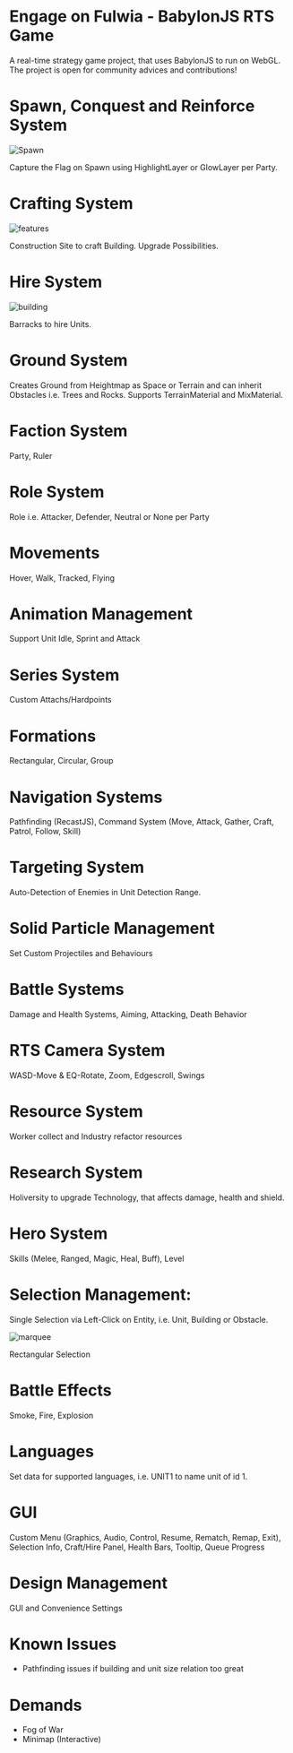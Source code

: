 # Engage on Fulwia - BabylonJS RTS Game

A real-time strategy game project, that uses BabylonJS to run on WebGL. The project is open for community advices and contributions!

# Spawn, Conquest and Reinforce System

![Spawn](https://user-images.githubusercontent.com/106460589/218605803-a097f630-f564-4174-a60d-c663aa4078af.png)

Capture the Flag on Spawn using HighlightLayer or GlowLayer per Party.

# Crafting System

![features](https://user-images.githubusercontent.com/106460589/218599005-1b51c07a-1209-4385-aca0-2d0a41e8e8d4.png)

Construction Site to craft Building. Upgrade Possibilities.

# Hire System

![building](https://user-images.githubusercontent.com/106460589/218599026-4ee2d887-8480-4fba-b314-123437bcaff4.png)

Barracks to hire Units.

# Ground System

Creates Ground from Heightmap as Space or Terrain and can inherit Obstacles i.e. Trees and Rocks. Supports TerrainMaterial and MixMaterial.

# Faction System
Party, Ruler

# Role System
Role i.e. Attacker, Defender, Neutral or None per Party

# Movements
Hover, Walk, Tracked, Flying

# Animation Management
Support Unit Idle, Sprint and Attack

# Series System
Custom Attachs/Hardpoints

# Formations
Rectangular, Circular, Group

# Navigation Systems
Pathfinding (RecastJS), Command System (Move, Attack, Gather, Craft, Patrol, Follow, Skill)

# Targeting System
Auto-Detection of Enemies in Unit Detection Range.

# Solid Particle Management
Set Custom Projectiles and Behaviours

# Battle Systems
Damage and Health Systems, Aiming, Attacking, Death Behavior

# RTS Camera System
WASD-Move & EQ-Rotate, Zoom, Edgescroll, Swings

# Resource System
Worker collect and Industry refactor resources

# Research System
Holiversity to upgrade Technology, that affects damage, health and shield.

# Hero System
Skills (Melee, Ranged, Magic, Heal, Buff), Level

# Selection Management:
Single Selection via Left-Click on Entity, i.e. Unit, Building or Obstacle.

![marquee](https://user-images.githubusercontent.com/106460589/218607433-bbfe67c6-86c4-46de-9b51-b5d167bba621.png)

Rectangular Selection

# Battle Effects
Smoke, Fire, Explosion

# Languages
Set data for supported languages, i.e. UNIT1 to name unit of id 1.

# GUI
Custom Menu (Graphics, Audio, Control, Resume, Rematch, Remap, Exit), Selection Info, Craft/Hire Panel, Health Bars, Tooltip, Queue Progress

# Design Management

GUI and Convenience Settings

# Known Issues

- Pathfinding issues if building and unit size relation too great

# Demands

- Fog of War
- Minimap (Interactive)
